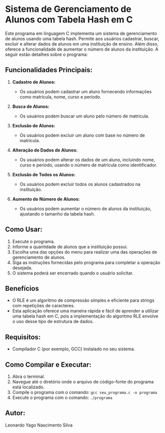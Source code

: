 # Sistema de Gerenciamento de Alunos com Tabela Hash em C

Este programa em linguagem C implementa um sistema de gerenciamento de alunos usando uma tabela hash. Permite aos usuários cadastrar, buscar, excluir e alterar dados de alunos em uma instituição de ensino. Além disso, oferece a funcionalidade de aumentar o número de alunos da instituição. A seguir estão detalhes sobre o programa:

## Funcionalidades Principais:

1. **Cadastro de Alunos:**
   - Os usuários podem cadastrar um aluno fornecendo informações como matrícula, nome, curso e período.

2. **Busca de Alunos:**
   - Os usuários podem buscar um aluno pelo número de matrícula.

3. **Exclusão de Alunos:**
   - Os usuários podem excluir um aluno com base no número de matrícula.

4. **Alteração de Dados de Alunos:**
   - Os usuários podem alterar os dados de um aluno, incluindo nome, curso e período, usando o número de matrícula como identificador.

5. **Exclusão de Todos os Alunos:**
   - Os usuários podem excluir todos os alunos cadastrados na instituição.

6. **Aumento do Número de Alunos:**
   - Os usuários podem aumentar o número de alunos da instituição, ajustando o tamanho da tabela hash.

## Como Usar:

1. Execute o programa.
2. Informe a quantidade de alunos que a instituição possui.
3. Escolha uma das opções do menu para realizar uma das operações de gerenciamento de alunos.
4. Siga as instruções fornecidas pelo programa para completar a operação desejada.
5. O sistema poderá ser encerrado quando o usuário solicitar.

## Benefícios

- O RLE é um algoritmo de compressão simples e eficiente para strings com repetições de caracteres.
- Esta aplicação oferece uma maneira rápida e fácil de aprender a utilizar uma tabela hash em C, pois a implementação do algoritmo RLE envolve o uso desse tipo de estrutura de dados.


## Requisitos:

- Compilador C (por exemplo, GCC) instalado no seu sistema.

## Como Compilar e Executar:

1. Abra o terminal.
2. Navegue até o diretório onde o arquivo de código-fonte do programa está localizado.
3. Compile o programa com o comando: `gcc seu_programa.c -o programa`
4. Execute o programa com o comando: `./programa`

## Autor:

Leonardo Yago Nascimento Silva

